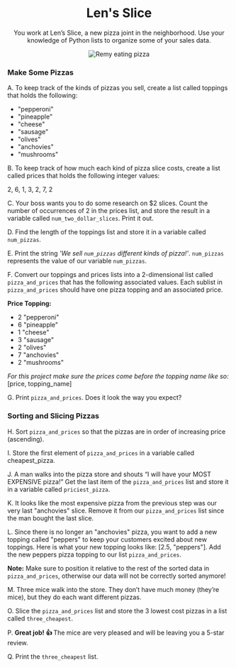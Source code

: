 <h1 align="center">Len's Slice</h1>
<p align="center">You work at Len’s Slice, a new pizza joint in the neighborhood. Use your knowledge of Python lists to organize some of your sales data. </p>

<p align="center">
  <img src="https://c.tenor.com/yBbrOgB6tXQAAAAC/ratatouille-cheese.gif" alt="Remy eating pizza" title="Remy eating pizza"/>
</p>

<h3>Make Some Pizzas</h3>

A. To keep track of the kinds of pizzas you sell, create a list called toppings that holds the following:
<p display="inline" list-style="none">
  <ul>
    <li>"pepperoni"</li><li>"pineapple"</li><li>"cheese"</li><li>"sausage"</li><li>"olives"</li><li>"anchovies"</li><li>"mushrooms"</li>
  </ul>
</p>

B. To keep track of how much each kind of pizza slice costs, create a list called prices that holds the following integer values:
<p>2, 6, 1, 3, 2, 7, 2</p>

C. Your boss wants you to do some research on $2 slices. Count the number of occurrences of 2 in the prices list, and store the result in a variable called `num_two_dollar_slices`. 
Print it out.

D. Find the length of the toppings list and store it in a variable called `num_pizzas`.

E. Print the string <em>'We sell `num_pizzas` different kinds of pizza!'</em>. `num_pizzas` represents the value of our variable `num_pizzas`.

F. Convert our toppings and prices lists into a 2-dimensional list called `pizza_and_prices` that has the following associated values. Each sublist in `pizza_and_prices` should have one pizza topping and an associated price.

<strong>Price	Topping:</strong>
<ul><li>2	"pepperoni"</li>
<li>6	"pineapple"</li>
<li>1	"cheese"</li>
<li>3	"sausage"</li>
<li>2	"olives"</li>
<li>7	"anchovies"</li>
<li>2	"mushrooms"</li></ul>

<em align="center">For this project make sure the prices come before the topping name like so:</em> [price, topping_name]

G. Print `pizza_and_prices`. Does it look the way you expect?

<h3>Sorting and Slicing Pizzas</h3>

H. Sort `pizza_and_prices` so that the pizzas are in order of increasing price (ascending).

I. Store the first element of `pizza_and_prices` in a variable called cheapest_pizza.

J. A man walks into the pizza store and shouts “I will have your MOST EXPENSIVE pizza!” Get the last item of the `pizza_and_prices` list and store it in a variable called `priciest_pizza`.

K. It looks like the most expensive pizza from the previous step was our very last "anchovies" slice. Remove it from our `pizza_and_prices` list since the man bought the last slice.

L. Since there is no longer an "anchovies" pizza, you want to add a new topping called "peppers" to keep your customers excited about new toppings. 
Here is what your new topping looks like: [2.5, "peppers"]. Add the new peppers pizza topping to our list `pizza_and_prices`.

<strong>Note:</strong> Make sure to position it relative to the rest of the sorted data in `pizza_and_prices`, otherwise our data will not be correctly sorted anymore!

M. Three mice walk into the store. They don’t have much money (they’re mice), but they do each want different pizzas.

O. Slice the `pizza_and_prices` list and store the 3 lowest cost pizzas in a list called `three_cheapest`.

P. <strong>Great job! :thumbsup: </strong> The mice are very pleased and will be leaving you a 5-star review.

Q. Print the `three_cheapest` list.
